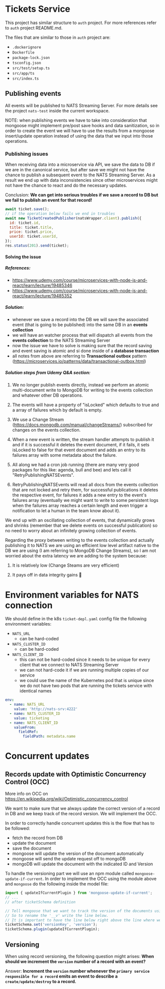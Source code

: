 # Tickets Service

This project has similar structure to `auth` project. For more references refer to `auth` project README.md.

The files that are similar to those in `auth` project are:

- `.dockerignore`
- `Dockerfile`
- `package-lock.json`
- `tsconfig.json`
- `src/test/setup.ts`
- `src/app/ts`
- `src/index.ts`

## Publishing events

All events will be published to NATS Streaming Server. For more details see the project `nats-test` inside the current workspace.

NOTE: when publishing events we have to take into consideration that mongoose might implement pre/post save hooks and data sanitization, so in order to create the event we will have to use the results from a mongoose insert/update operation instead of using the data that we input into those operations.

### Publishing issues

When receiving data into a microservice via API, we save the data to DB if we are in the canonical service, but after save we might not have the chance to publish a subsequent event to the NATS Streaming Server. As a result we end up with data inconsistencies since other microservices might not have the chance to react and do the necessary updates.

Conclusion: **We can get into serious troubles if we save a record to DB but we fail to publish an event for that record!**

```js
await ticket.save();
// if the operation below fails we end in troubles
await new TicketCreatedPublisher(natsWrapper.client).publish({
  id: ticket.id,
  title: ticket.title,
  price: ticket.price,
  userId: ticket.userId,
});
res.status(201).send(ticket);
```

#### Solving the issue

##### References:

- https://www.udemy.com/course/microservices-with-node-js-and-react/learn/lecture/19485346
- https://www.udemy.com/course/microservices-with-node-js-and-react/learn/lecture/19485352

##### Solution:

- whenever we save a record into the DB we will save the associated event (that is going to be published) into the same DB in an **events collection**
- we will have an watcher process that will dispatch all events from the **events collection** to the NATS Streaming Server
- now the issue we have to solve is making sure that the record saving and event saving is atomic and si done inside of a **database transaction**
- all notes from above are referring to **Transactional outbox** pattern (https://microservices.io/patterns/data/transactional-outbox.html)

##### Solution steps from Udemy Q&A section:

1. We no longer publish events directly, instead we perform an atomic multi-document write to MongoDB for writing to the events collection and whatever other DB operations.

2. The events will have a property of "isLocked" which defaults to true and a array of failures which by default is empty.

3. We use a Change Stream (https://docs.mongodb.com/manual/changeStreams/) subscribed for changes on the events collection.

4. When a new event is written, the stream handler attempts to publish it and if it is successful it deletes the event document, if it fails, it sets isLocked to false for that event document and adds an entry to its failures array with some metadata about the failure.

5. All along we had a cron job running (there are many very good packages for this like: agenda, bull and bee) and lets call it "RetryPublishingNATSEvents".

6. RetryPublishingNATSEvents will read all docs from the events collection that are not locked and retry them, for successful publications it deletes the respective event, for failures it adds a new entry to the event's failures array (eventually we might want to write to some persistent logs when the failures array reaches a certain length and even trigger a notification to let a human in the team know about it).

We end up with an oscillating collection of events, that dynamically grows and shrinks (remember that we delete events on successful publication) so no need to worry about an infinitely growing collection of events.

Regarding the proxy between writing to the events collection and actually publishing it to NATS we are using an efficient low level artifact native to the DB we are using (I am referring to MongoDB Change Streams), so I am not worried about the extra latency we are adding to the system because:

1. It is relatively low (Change Steams are very efficient)

2. It pays off in data integrity gains 💪

# Environment variables for NATS connection

We should define in the k8s `ticket-depl.yaml` config file the following environment variables:

- `NATS_URL`
  - can be hard-coded
- `NATS_CLUSTER_ID`
  - can be hard-coded
- `NATS_CLIENT_ID`
  - this can not be hard-coded since it needs to be unique for every client that we connect to NATS Streaming Server
  - we can not hard-code it if we are running multiple copies of our service
  - we could use the name of the Kubernetes pod that is unique since we do not have two pods that are running the tickets service with identical names

```yaml
env:
  - name: NATS_URL
    value: 'http://nats-srv:4222'
  - name: NATS_CLUSTER_ID
    value: ticketing
  - name: NATS_CLIENT_ID
    valueFrom:
      fieldRef:
        fieldPath: metadata.name
```

# Concurrent updates

## Records update with Optimistic Concurrency Control (OCC)

More info on OCC on https://en.wikipedia.org/wiki/Optimistic_concurrency_control

We want to make sure that we always update the correct version of a record in DB and we keep track of the record version. We will implement the OCC.

In order to correctly handle concurrent updates this is the flow that has to be followed:

- fetch the record from DB
- update the document
- save the document
- mongoose will update the version of the document automatically
- mongoose will send the update request off to mongoDB
- mongoDB will update the document with the indicated ID and Version

To handle the versioning part we will use an npm module called `mongoose-update-if-current`.
In order to implement the OCC using the module above and `mongoose` do the following inside the model file:

```ts
import { updateIfCurrentPlugin } from 'mongoose-update-if-current';
// ...
// after ticketSchema definition

// Tell mongoose that we want to track the version of the documents using the field 'version' instead of the default '__v'.
// So to rename the '__v' write the line below.
// It is important to have the line below right above the line where we wire the 'updateIfCurrentPlugin' plugin.
ticketSchema.set('versionKey', 'version');
ticketSchema.plugin(updateIfCurrentPlugin);
```

## Versioning

When using record versioning, the following question might arises: **When should we increment the `version` number of a record with an event?**

Answer: **Increment the `version` number whenever the `primary service responsible for a record` emits an event to describe a `create/update/destroy` to a record.**
